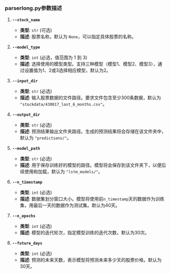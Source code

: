 ### parserlong.py参数描述

1. **`--stock_name`**
   - **类型**: `str` (可选)
   - **描述**: 股票名称，默认为 `None`，可以指定具体股票的名称。

2. **`--model_type`**
   - **类型**: `int` (必选，值范围为 1 到 3)
   - **描述**: 选择使用的模型类型。支持三种模型（模型1、模型2、模型3），通过设置值为1、2或3选择相应模型，默认为2。

3. **`--input_dir`**
   - **类型**: `str` (必选)
   - **描述**: 输入股票数据的文件路径。要求文件包含至少300条数据，默认为 `"stockdata/430017_last_6_months.csv"`。

4. **`--output_dir`**
   - **类型**: `str` (必选)
   - **描述**: 预测结果输出文件夹路径。生成的预测结果将会存储在该文件夹中，默认为 `"predictions/"`。

5. **`--model_path`**
   - **类型**: `str` (必选)
   - **描述**: 用于保存训练好的模型的路径。模型将会保存到该文件夹下，以便后续使用和加载，默认为 `"lstm_models/"`。

6. **`--n_timestamp`**
   - **类型**: `int` (必选)
   - **描述**: 数据集划分窗口大小。模型将使用前`n_timestamp`天的数据作为训练集，用最后一天的数据作为测试集。默认为40天。

7. **`--n_epochs`**
   - **类型**: `int` (必选)
   - **描述**: 模型的迭代轮次，指定模型训练的迭代次数，默认为30次。

8. **`--future_days`**
   - **类型**: `int` (必选)
   - **描述**: 预测的未来天数，表示模型将预测未来多少天的股票价格，默认为30天。